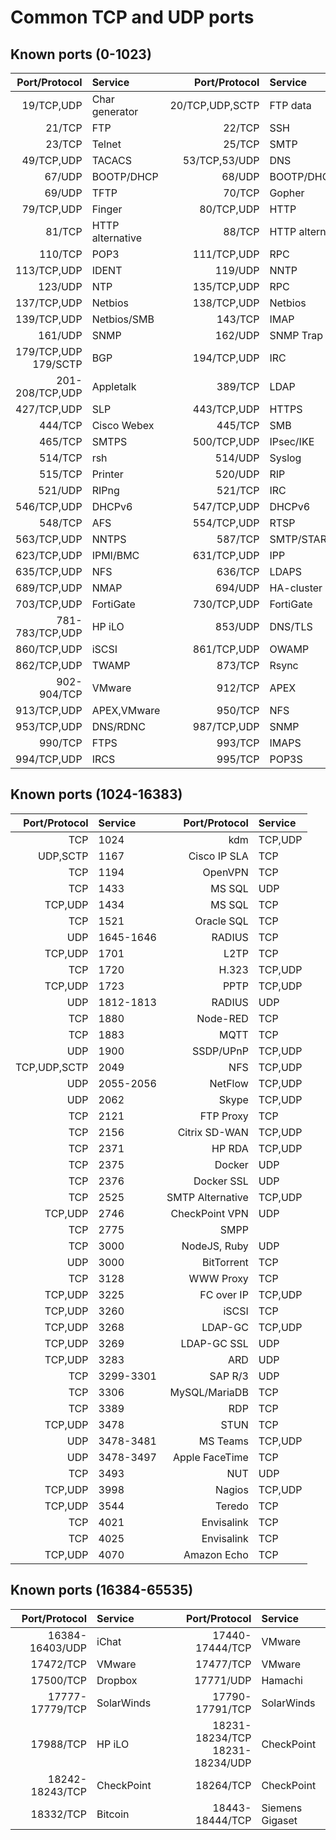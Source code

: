 Common TCP and UDP ports
===
Known ports (0-1023)
---
|Port/Protocol|Service|Port/Protocol|Service
|---:|:---|---:|:---|
19/TCP,UDP|Char generator|20/TCP,UDP,SCTP|FTP data
21/TCP|FTP|22/TCP|SSH
23/TCP|Telnet|25/TCP|SMTP
49/TCP,UDP|TACACS|53/TCP,53/UDP|DNS
67/UDP|BOOTP/DHCP|68/UDP|BOOTP/DHCP
69/UDP|TFTP|70/TCP|Gopher
79/TCP,UDP|Finger|80/TCP,UDP|HTTP
81/TCP|HTTP alternative|88/TCP|HTTP alternative
110/TCP|POP3|111/TCP,UDP|RPC
113/TCP,UDP|IDENT|119/UDP|NNTP
123/UDP|NTP|135/TCP,UDP|RPC
137/TCP,UDP|Netbios|138/TCP,UDP|Netbios
139/TCP,UDP|Netbios/SMB|143/TCP|IMAP
161/UDP|SNMP|162/UDP|SNMP Trap
179/TCP,UDP 179/SCTP|BGP|194/TCP,UDP|IRC
201-208/TCP,UDP|Appletalk|389/TCP|LDAP
427/TCP,UDP|SLP|443/TCP,UDP|HTTPS
444/TCP|Cisco Webex|445/TCP|SMB
465/TCP|SMTPS|500/TCP,UDP|IPsec/IKE
514/TCP|rsh|514/UDP|Syslog
515/TCP|Printer|520/UDP|RIP
521/UDP|RIPng|521/TCP|IRC
546/TCP,UDP|DHCPv6|547/TCP,UDP|DHCPv6
548/TCP|AFS|554/TCP,UDP|RTSP
563/TCP,UDP|NNTPS|587/TCP|SMTP/STARTTLS
623/TCP,UDP|IPMI/BMC|631/TCP,UDP|IPP
635/TCP,UDP|NFS|636/TCP|LDAPS
689/TCP,UDP|NMAP|694/UDP|HA-cluster
703/TCP,UDP|FortiGate|730/TCP,UDP|FortiGate
781-783/TCP,UDP|HP iLO|853/UDP|DNS/TLS
860/TCP,UDP|iSCSI|861/TCP,UDP|OWAMP
862/TCP,UDP|TWAMP|873/TCP|Rsync
902-904/TCP|VMware|912/TCP|APEX
913/TCP,UDP|APEX,VMware|950/TCP|NFS
953/TCP,UDP|DNS/RDNC|987/TCP,UDP|SNMP
990/TCP|FTPS|993/TCP|IMAPS
994/TCP,UDP|IRCS|995/TCP|POP3S


Known ports (1024-16383)
---
|Port/Protocol|Service|Port/Protocol|Service
|---:|:---|---:|:---|
TCP|1024|kdm|TCP,UDP|TCP,UDP|4242-4243|CrashPlan|TCP|7000-7006|AFS
UDP,SCTP|1167|Cisco IP SLA|TCP|4244|Viber|TCP|7070|AnyDesk, RealAudio, RTSP
TCP|1194|OpenVPN|TCP|4369|RabbitMQ, SolarWinds|TCP|7210|SAP MaxDB
TCP|1433|MS SQL|UDP|4500|IPsec|TCP|7275-7276|A-GPS
TCP,UDP|1434|MS SQL|TCP|4713|PulseAudio|UDP|7351|Meraki
TCP|1521|Oracle SQL|TCP|4786|Cisco Smart Install|UDP|7423|ReadyShare
UDP|1645-1646|RADIUS|TCP|4949|Munin|TCP|7631|Tesla Messaging
TCP,UDP|1701|L2TP|TCP|5000|SSDP/UPnP|TCP|8000|HTTP Alternative
TCP|1720|H.323|TCP,UDP|5001|iPerf|TCP|8010|FortiGate
TCP,UDP|1723|PPTP|TCP,UDP|5004|Cisco Webex|TCP|8013-8014|FortiGate
UDP|1812-1813|RADIUS|UDP|5004-5005|RTSP|TCP|8080-8081|HTTP Alternative
TCP|1880|Node-RED|TCP|5037|Android ADB|TCP|8086|InfluxDB
TCP|1883|MQTT|TCP|5060-5061|SIP|TCP|8291-8292|Mikrotik WinBox
UDP|1900|SSDP/UPnP|TCP,UDP|5190-5193|ICQ, AIM, Apple iChat|TCP|8333|Bitcoin
TCP,UDP,SCTP|2049|NFS|TCP,UDP|5201|iPerf3|TCP|8443|HTTPS alternative
UDP|2055-2056|NetFlow|TCP,UDP|5220|iChat|TCP|8543|Ubiquiti Cloud
UDP|2062|Skype|TCP,UDP|5222|WhatsApp, Google Talk, iChat|TCP|8544|JSON-RPC
TCP|2121|FTP Proxy|TCP|5223-5224|Apple Notifications|TCP|8728-8729|Mikrotik API
TCP|2156|Citrix SD-WAN|TCP,UDP|5228|Google Play|TCP|8843|Ubiquiti Cloud
TCP|2371|HP RDA|TCP,UDP|5242-5243|Viber|TCP|8866|NextPVR
TCP|2375|Docker|UDP|5246|FortiGate|TCP|8880|Ubiquiti Cloud
TCP|2376|Docker SSL|UDP|5246-5247|CAPWAP|TCP|8883|MQTT
TCP|2525|SMTP Alternative|TCP,UDP|5349|STUNS|TCP|8889|Splunk
TCP,UDP|2746|CheckPoint VPN|UDP|5353|mDNS|TCP|8899|Qnap
TCP|2775|SMPP
TCP|3000|NodeJS, Ruby|UDP|5355|LLMNR|TCP|8953|Unbound
UDP|3000|BitTorrent|TCP|5432|PostgreSQL|TCP|9030|Tor
TCP|3128|WWW Proxy|TCP|5521|Skype|TCP|9050-9051|Tor
TCP,UDP|3225|FC over IP|TCP,UDP|5631-5632|pcAnywhere|TCP|9100|Printer
TCP,UDP|3260|iSCSI|TCP|5666-5667|Nagios|TCP|9150|Tor
TCP,UDP|3268|LDAP-GC|TCP,UDP|5671-5672|RabbitMQ, SolarWinds|TCP|9200|Elasticsearch
TCP,UDP|3269|LDAP-GC SSL|UDP|5678|Mikrotik Discovery|TCP|9300|Elasticsearch
TCP,UDP|3283|ARD|UDP|5683|CoAP|TCP|9324|Google Assistant
TCP|3299-3301|SAP R/3|UDP|5684|CoAPS|TCP|9332-9333|Litecoin
TCP|3306|MySQL/MariaDB|TCP|5800|VNC|TCP,UDP|9418|Git
TCP|3389|RDP|TCP|5900-5903|VNC|TCP|9582|FortiGuard
TCP,UDP|3478|STUN|TCP|5938-5939|TeamViewer|UDP|9987|Teamspeak
UDP|3478-3481|MS Teams|TCP,UDP|5999|CVSup|TCP|9997-9998|Splunk
UDP|3478-3497|Apple FaceTime|TCP|6121|SPDY|TCP|10001|Ubiquiti Discovery
TCP|3493|NUT|UDP|6343|OpenFlow, NetFlow|TCP|10050-10052|Zabbix
TCP,UDP|3998|Nagios|TCP,UDP|6514|Syslog TLS|TCP,UDP|11000|Cisco BGP
TCP,UDP|3544|Teredo|TCP|6568|AnyDesk|TCP,UDP|11112|DICOM
TCP|4021|Envisalink|TCP|6653|OpenFlow|TCP|11143|UniFi
TCP|4025|Envisalink|TCP|6660-6669|IRC|TCP|12489|Nagios
TCP,UDP|4070|Amazon Echo|TCP|6882-6900|BitTorrent|


Known ports (16384-65535)
---
|Port/Protocol|Service|Port/Protocol|Service
|---:|:---|---:|:---|
16384-16403/UDP|iChat|17440-17444/TCP|VMware
17472/TCP|VMware|17477/TCP|VMware
17500/TCP|Dropbox|17771/UDP|Hamachi
17777-17779/TCP|SolarWinds|17790-17791/TCP|SolarWinds
17988/TCP|HP iLO|18231-18234/TCP 18231-18234/UDP|CheckPoint
18242-18243/TCP|CheckPoint|18264/TCP|CheckPoint
18332/TCP|Bitcoin|18443-18444/TCP|Siemens Gigaset

